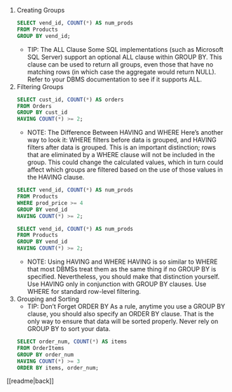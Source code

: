 1. Creating Groups
	```sql
	SELECT vend_id, COUNT(*) AS num_prods
	FROM Products
	GROUP BY vend_id;
	```
	- TIP: The ALL Clause
		Some SQL implementations (such as Microsoft SQL Server) support an optional ALL clause within GROUP BY. This clause can be used to return all groups, even those that have no matching rows (in which case the aggregate would return NULL). Refer to your DBMS documentation to see if it supports ALL.
2. Filtering Groups
	```sql
	SELECT cust_id, COUNT(*) AS orders
	FROM Orders
	GROUP BY cust_id
	HAVING COUNT(*) >= 2;
	```
	- NOTE: The Difference Between HAVING and WHERE
		Here’s another way to look it: WHERE filters before data is grouped, and HAVING filters after data is grouped. This is an important distinction; rows that are eliminated by a WHERE clause will not be included in the group. This could change the calculated values, which in turn could affect which groups are filtered based on the use of those values in the HAVING clause.
	```sql
	SELECT vend_id, COUNT(*) AS num_prods
	FROM Products
	WHERE prod_price >= 4
	GROUP BY vend_id
	HAVING COUNT(*) >= 2;
	```
	```sql
	SELECT vend_id, COUNT(*) AS num_prods
	FROM Products
	GROUP BY vend_id
	HAVING COUNT(*) >= 2;
	```
	- NOTE: Using HAVING and WHERE
		HAVING is so similar to WHERE that most DBMSs treat them as the same thing if no GROUP BY is specified. Nevertheless, you should make that distinction yourself. Use HAVING only in conjunction with GROUP BY clauses. Use WHERE for standard row-level filtering.
3. Grouping and Sorting
	- TIP: Don’t Forget ORDER BY
		As a rule, anytime you use a GROUP BY clause, you should also specify an ORDER BY clause. That is the only way to ensure that data will be sorted properly. Never rely on GROUP BY to sort your data.
	```sql
	SELECT order_num, COUNT(*) AS items
	FROM OrderItems
	GROUP BY order_num
	HAVING COUNT(*) >= 3
	ORDER BY items, order_num;
	```

[[readme|back]]